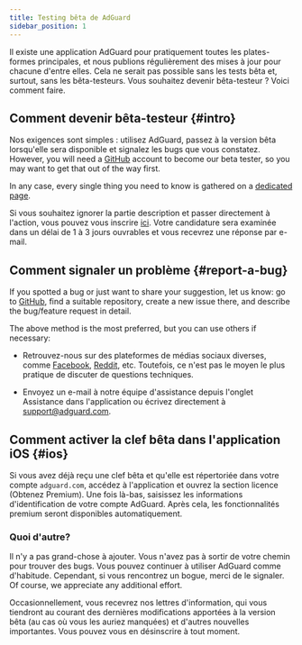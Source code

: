 ```yaml
---
title: Testing bêta de AdGuard
sidebar_position: 1
---
```


Il existe une application AdGuard pour pratiquement toutes les plates-formes principales, et nous publions régulièrement des mises à jour pour chacune d'entre elles. Cela ne serait pas possible sans les tests bêta et, surtout, sans les bêta-testeurs. Vous souhaitez devenir bêta-testeur ? Voici comment faire.

## Comment devenir bêta-testeur {#intro}

Nos exigences sont simples : utilisez AdGuard, passez à la version bêta lorsqu'elle sera disponible et signalez les bugs que vous constatez. However, you will need a [GitHub](https://github.com/) account to become our beta tester, so you may want to get that out of the way first.

In any case, every single thing you need to know is gathered on a [dedicated page](https://adguard.com/beta.html).

Si vous souhaitez ignorer la partie description et passer directement à l'action, vous pouvez vous inscrire [ici](https://surveys.adguard.com/beta_testing_program/form.html). Votre candidature sera examinée dans un délai de 1 à 3 jours ouvrables et vous recevrez une réponse par e-mail.

## Comment signaler un problème {#report-a-bug}

If you spotted a bug or just want to share your suggestion, let us know: go to [GitHub](https://github.com/AdguardTeam/), find a suitable repository, create a new issue there, and describe the bug/feature request in detail.

The above method is the most preferred, but you can use others if necessary:

- Retrouvez-nous sur des plateformes de médias sociaux diverses, comme [Facebook](https://www.facebook.com/AdguardFr/), [Reddit](https://www.reddit.com/r/Adguard/), etc. Toutefois, ce n'est pas le moyen le plus pratique de discuter de questions techniques.

- Envoyez un e-mail à notre équipe d'assistance depuis l'onglet Assistance dans l'application ou écrivez directement à [support@adguard.com](mailto:support@adguard.com).

## Comment activer la clef bêta dans l'application iOS {#ios}

Si vous avez déjà reçu une clef bêta et qu'elle est répertoriée dans votre compte `adguard.com`, accédez à l'application et ouvrez la section licence (Obtenez Premium). Une fois là-bas, saisissez les informations d'identification de votre compte AdGuard. Après cela, les fonctionnalités premium seront disponibles automatiquement.

### Quoi d'autre?

Il n'y a pas grand-chose à ajouter. Vous n'avez pas à sortir de votre chemin pour trouver des bugs. Vous pouvez continuer à utiliser AdGuard comme d'habitude. Cependant, si vous rencontrez un bogue, merci de le signaler. Of course, we appreciate any additional effort.

Occasionnellement, vous recevrez nos lettres d'information, qui vous tiendront au courant des dernières modifications apportées à la version bêta (au cas où vous les auriez manquées) et d'autres nouvelles importantes. Vous pouvez vous en désinscrire à tout moment.
